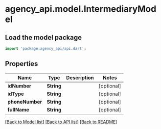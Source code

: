 # agency_api.model.IntermediaryModel

## Load the model package
```dart
import 'package:agency_api/api.dart';
```

## Properties
Name | Type | Description | Notes
------------ | ------------- | ------------- | -------------
**idNumber** | **String** |  | [optional] 
**idType** | **String** |  | [optional] 
**phoneNumber** | **String** |  | [optional] 
**fullName** | **String** |  | [optional] 

[[Back to Model list]](../README.md#documentation-for-models) [[Back to API list]](../README.md#documentation-for-api-endpoints) [[Back to README]](../README.md)


